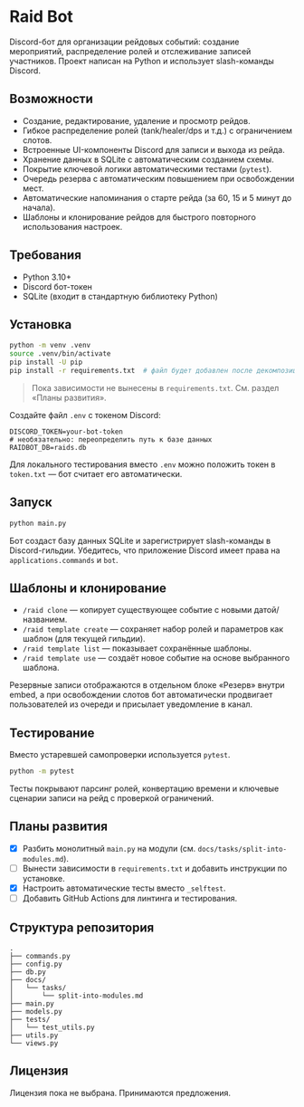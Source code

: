 # Raid Bot

Discord-бот для организации рейдовых событий: создание мероприятий, распределение ролей и отслеживание записей участников. Проект написан на Python и использует slash-команды Discord.

## Возможности

- Создание, редактирование, удаление и просмотр рейдов.
- Гибкое распределение ролей (tank/healer/dps и т.д.) с ограничением слотов.
- Встроенные UI-компоненты Discord для записи и выхода из рейда.
- Хранение данных в SQLite с автоматическим созданием схемы.
- Покрытие ключевой логики автоматическими тестами (`pytest`).
- Очередь резерва с автоматическим повышением при освобождении мест.
- Автоматические напоминания о старте рейда (за 60, 15 и 5 минут до начала).
- Шаблоны и клонирование рейдов для быстрого повторного использования настроек.

## Требования

- Python 3.10+
- Discord бот-токен
- SQLite (входит в стандартную библиотеку Python)

## Установка

```bash
python -m venv .venv
source .venv/bin/activate
pip install -U pip
pip install -r requirements.txt  # файл будет добавлен после декомпозиции
```

> Пока зависимости не вынесены в `requirements.txt`. См. раздел «Планы развития».

Создайте файл `.env` с токеном Discord:

```env
DISCORD_TOKEN=your-bot-token
# необязательно: переопределить путь к базе данных
RAIDBOT_DB=raids.db
```

Для локального тестирования вместо `.env` можно положить токен в `token.txt` — бот считает его автоматически.

## Запуск

```bash
python main.py
```

Бот создаст базу данных SQLite и зарегистрирует slash-команды в Discord-гильдии. Убедитесь, что приложение Discord имеет права на `applications.commands` и `bot`.

## Шаблоны и клонирование

- `/raid clone` — копирует существующее событие с новыми датой/названием.
- `/raid template create` — сохраняет набор ролей и параметров как шаблон (для текущей гильдии).
- `/raid template list` — показывает сохранённые шаблоны.
- `/raid template use` — создаёт новое событие на основе выбранного шаблона.

Резервные записи отображаются в отдельном блоке «Резерв» внутри embed, а при освобождении слотов бот автоматически продвигает пользователей из очереди и присылает уведомление в канал.

## Тестирование

Вместо устаревшей самопроверки используется `pytest`.

```bash
python -m pytest
```

Тесты покрывают парсинг ролей, конвертацию времени и ключевые сценарии записи на рейд с проверкой ограничений.

## Планы развития

- [x] Разбить монолитный `main.py` на модули (см. `docs/tasks/split-into-modules.md`).
- [ ] Вынести зависимости в `requirements.txt` и добавить инструкции по установке.
- [x] Настроить автоматические тесты вместо `_selftest`.
- [ ] Добавить GitHub Actions для линтинга и тестирования.

## Структура репозитория

```
.
├── commands.py
├── config.py
├── db.py
├── docs/
│   └── tasks/
│       └── split-into-modules.md
├── main.py
├── models.py
├── tests/
│   └── test_utils.py
├── utils.py
└── views.py
```

## Лицензия

Лицензия пока не выбрана. Принимаются предложения.
